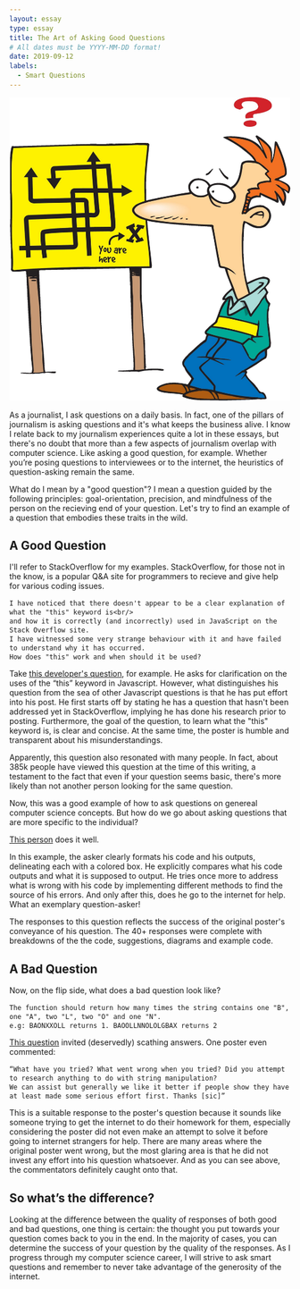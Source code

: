 ```yaml
---
layout: essay
type: essay
title: The Art of Asking Good Questions
# All dates must be YYYY-MM-DD format!
date: 2019-09-12
labels:
  - Smart Questions
---
```

<img class="ui medium left floated image" src="../images/Confused-Student-Clipart.jpg">

As a journalist, I ask questions on a daily basis. In fact, one of the pillars of journalism is asking questions and it's what keeps the business alive. I know I relate back to my journalism experiences quite a lot in these essays, but there's no doubt that more than a few aspects of journalism overlap with computer science. Like asking a good question, for example. Whether you’re posing questions to interviewees or to the internet, the heuristics of question-asking remain the same. 

What do I mean by a "good question"? I mean a question guided by the following principles: goal-orientation, precision, and mindfulness of the person on the recieving end of your question. Let's try to find an example of a question that embodies these traits in the wild.

## A Good Question 
I'll refer to StackOverflow for my examples. StackOverflow, for those not in the know, is a popular Q&A site for programmers to recieve and give help for various coding issues.

```
I have noticed that there doesn't appear to be a clear explanation of what the "this" keyword is<br/>
and how it is correctly (and incorrectly) used in JavaScript on the Stack Overflow site.
I have witnessed some very strange behaviour with it and have failed to understand why it has occurred.
How does "this" work and when should it be used?
```
Take <a href="https://stackoverflow.com/questions/3127429/how-does-the-this-keyword-work">this developer's question</a>, for example. He asks for clarification on the uses of the “this” keyword in Javascript. However, what distinguishes his question from the sea of other Javascript questions is that he has put effort into his post. He first starts off by stating he has a question that hasn't been addressed yet in StackOverflow, implying he has done his research prior to posting. Furthermore, the goal of the question, to learn what the "this" keyword is, is clear and concise. At the same time, the poster is humble and transparent about his misunderstandings.

Apparently, this question also resonated with many people. In fact, about 385k people have viewed this question at the time of this writing, a testament to the fact that even if your question seems basic, there's more likely than not another person looking for the same question.

Now, this was a good example of how to ask questions on genereal computer science concepts. But how do we go about asking questions that are more specific to the individual?

<a href="https://stackoverflow.com/questions/750486/javascript-closure-inside-loops-simple-practical-example">This person</a> does it well.

In this example, the asker clearly formats his code and his outputs, delineating each with a colored box. He explicitly compares what his code outputs and what it is supposed to output. He tries once more to address what is wrong with his code by implementing different methods to find the source of his errors. And only after this, does he go to the internet for help. What an exemplary question-asker!

The responses to this question reflects the success of the original poster's conveyance of his question. The 40+ responses were complete with breakdowns of the the code, suggestions, diagrams and example code.

## A Bad Question

Now, on the flip side, what does a bad question look like?
```
The function should return how many times the string contains one "B", one "A", two "L", two "O" and one "N".
e.g: BAONXXOLL returns 1. BAOOLLNNOLOLGBAX returns 2
```
<a href="https://stackoverflow.com/questions/57915252/javascript-from-a-string-i-want-to-know-how-many-times-one-b-one-a-two">This question</a> invited (deservedly) scathing answers. One poster even commented:
```
“What have you tried? What went wrong when you tried? Did you attempt to research anything to do with string manipulation? 
We can assist but generally we like it better if people show they have at least made some serious effort first. Thanks [sic]”
```
This is a suitable response to the poster's question because it sounds like someone trying to get the internet to do their homework for them, especially considering the poster did not even make an attempt to solve it before going to internet strangers for help. There are many areas where the original poster went wrong, but the most glaring area is that he did not invest any effort into his question whatsoever. And as you can see above, the commentators definitely caught onto that.  

## So what’s the difference?

Looking at the difference between the quality of responses of both good and bad questions, one thing is certain: the thought you put towards your question comes back to you in the end. In the majority of cases, you can determine the success of your question by the quality of the responses. As I progress through my computer science career, I will strive to ask smart questions and remember to never take advantage of the generosity of the internet. 
